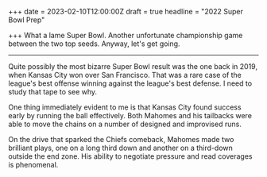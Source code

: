+++
date = 2023-02-10T12:00:00Z
draft = true
headline = "2022 Super Bowl Prep"

+++
What a lame Super Bowl. Another unfortunate championship game between the two top seeds. Anyway, let's get going.

***

Quite possibly the most bizarre Super Bowl result was the one back in 2019, when Kansas City won over San Francisco. That was a rare case of the league's best offense winning against the league's best defense. I need to study that tape to see why.

One thing immediately evident to me is that Kansas City found success early by running the ball effectively. Both Mahomes and his tailbacks were able to move the chains on a number of designed and improvised runs.

On the drive that sparked the Chiefs comeback, Mahomes made two brilliant plays, one on a long third down and another on a third-down outside the end zone. His ability to negotiate pressure and read coverages is phenomenal.